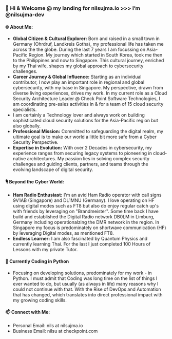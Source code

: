 ### 👋 Hi & Welcome @ my landing for nilsujma.io >>> I’m @nilsujma-dev

#### 🌐 About Me:
- **Global Citizen & Cultural Explorer:** Born and raised in a small town in Germany (Ohrdruf, Landkreis Gotha), my professional life has taken me across the the globe. During the last 7 years I am focussing on Asia-Pacific Region. My journey which started in South Korea, took me then to the Philippines and now to Singapore. This cultural journey, enriched by my Thai wife, shapes my global approach to cybersecurity challenges.
- **Career Journey & Global Influence:** Starting as an individual contributor, I now play an important role in regional and global cybersecurity, with my base in Singapore. My perspective, drawn from diverse living experiences, drives my work. In my current role as a Cloud Security Architecture Leader @ Check Point Software Technologies, I am coordinating pre-sales activities in & for a team of 15 cloud security specialists.
- I am certainly a Technology lover and always work on building sophisticated cloud security solutions for the Asia-Pacific region but also globally. 
- **Professional Mission:** Committed to safeguarding the digital realm, my ultimate goal is to make our world a little bit more safe from a Cyber Security Perspective. 
- **Expertise in Evolution:** With over 2 Decades in cybersecurity, my experience ranges from securing legacy systems to pioneering in cloud-native architectures. My passion lies in solving complex security challenges and guiding clients, partners, and teams through the evolving landscape of digital security. 

#### 🎙️ Beyond the Cyber World:
- **Ham Radio Enthusiast:** I'm an avid Ham Radio operator with call signs 9V1AB (Singapore) and DL1MNU (Germany). I love operating on HF using digital modes such as FT8 but also do enjoy regular catch up's with friends by leveraging on "Brandmeister". Some time back I have build and established the Digital Radio network DB0LM in Limburg, Germany including operationalzing the DMR network in the region. In Singapore my focus is predominately on shortwave communication (HF) by leveraging Digital modes, as mentioned FT8. 
- **Endless Learner:** I am also fascinated by Quantum Physics and currently learning Thai. For the last I just completed 100 Hours of Lessons with my private Tutor. 

#### 🌱 Currently Coding in Python
- Focusing on developing solutions, predominately for my work - in Python. I must admit that Coding was long time on the list of things I ever wanted to do, but usually (as always in life) many reasons why I could not continue with that. With the Rise of DevOps and Automation that has changed, which translates into direct professional impact with my growing coding skills. 

#### 📫 Connect with Me:
- Personal Email: nils at nilsujma.io
- Business Email: nilsu at checkpoint.com
